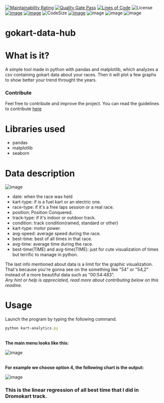 [![Maintainability Rating](https://sonarcloud.io/api/project_badges/measure?project=MasterCruelty_gokart-data-hub&metric=sqale_rating)](https://sonarcloud.io/dashboard?id=MasterCruelty_gokart-data-hub)
[![Quality Gate Pass](https://sonarcloud.io/api/project_badges/measure?project=MasterCruelty_gokart-data-hub&metric=alert_status)](https://sonarcloud.io/dashboard?id=MasterCruelty_gokart-data-hub)
[![Lines of Code](https://sonarcloud.io/api/project_badges/measure?project=MasterCruelty_gokart-data-hub&metric=ncloc)](https://sonarcloud.io/dashboard?id=MasterCruelty_gokart-data-hub)
![License](https://img.shields.io/github/license/MasterCruelty/gokart-data-hub)
[![image](https://img.shields.io/github/stars/MasterCruelty/gokart-data-hub)](https://github.com/MasterCruelty/gokart-data-hub/stargazers)
[![image](https://img.shields.io/github/forks/MasterCruelty/gokart-data-hub)](https://github.com/MasterCruelty/gokart-data-hub/network/members)
![CodeSize](https://img.shields.io/github/languages/code-size/MasterCruelty/gokart-data-hub)
[![image](https://img.shields.io/github/issues/MasterCruelty/gokart-data-hub)](https://github.com/MasterCruelty/gokart-data-hub/issues)
![image](https://img.shields.io/github/languages/top/MasterCruelty/gokart-data-hub)
![image](https://img.shields.io/github/commit-activity/w/MasterCruelty/gokart-data-hub)
![image](https://img.shields.io/github/contributors/MasterCruelty/gokart-data-hub)

# gokart-data-hub
# What is it?
A simple tool made in python with pandas and matplotlib, which analyzes a csv containing gokart data about your races. Then it will plot a few graphs to show better your trend throught the years.

### Contribute
Feel free to contribute and improve the project. You can read the guidelines to contribute [here](https://github.com/MasterCruelty/gokart-data-hub/blob/main/CONTRIBUTING.md)

# Libraries used
* pandas
* matplotlib
* seaborn

# Data description
![image](https://github.com/MasterCruelty/gokart-data-hub/assets/72561502/43028072-b3cf-4ea0-8a01-9b2308c0b923)
* date: when the race was held
* kart-type: if is a fuel kart or an electric one.
* race-type: if it's a free laps session or a real race.
* position: Position Conquered.
* track-type: if it's indoor or outdoor track.
* condition: track condition(rained, standard or other)
* kart-type: motor power.
* avg-speed: average speed during the race.
* best-time: best of all times in that race.
* avg-time: average time during the race.
* best-time(TIME) and avg-time(TIME): just for cute visualization of times but terrific to manage in python.

The last info mentioned about data is a limit for the graphic visualization. That's because you're gonna see on the something like "54" or "54,2" instead of a more beautiful data such as "00:54:483".<br>
<i>Any hint or help is appreciated, read more about contributing below on this readme.</i>


# Usage
Launch the program by typing the following command.
```ruby
python kart-analytics.py
```
<br><b>The main menu looks like this:<br></b>

![image](https://github.com/MasterCruelty/gokart-data-hub/assets/72561502/266dc479-72e3-4372-8fe4-01dbcfb41a94)

<br><b>For example we choose option 4, the following chart is the output:</b><br>

![image](https://github.com/MasterCruelty/gokart-data-hub/assets/72561502/427f9f33-f9f6-4d56-9429-5667831adb9b)

<h3><b>This is the linear regression of all best time that I did in Dromokart track.</b></h3>
